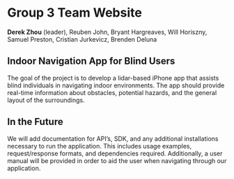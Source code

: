 # Group 3 Team Website
**Derek Zhou** (leader), Reuben John, Bryant Hargreaves, Will Horiszny, Samuel Preston, Cristian Jurkevicz, Brenden Deluna

## Indoor Navigation App for Blind Users
The goal of the project is to develop a lidar-based iPhone app that assists blind individuals in navigating indoor environments. The app should provide real-time information about obstacles, potential hazards, and the general layout of the surroundings.

## In the Future
We will add documentation for API’s, SDK, and any additional installations necessary to run the application. This includes usage examples, request/response formats, and dependencies required. Additionally, a user manual will be provided in order to aid the user when navigating through our application.